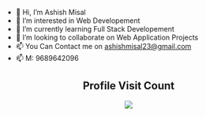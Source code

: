 - 👋 Hi, I’m Ashish Misal
- 👀 I’m interested in Web Developement
- 🌱 I’m currently learning Full Stack Developement
- 💞️ I’m looking to collaborate on Web Application Projects
- 📫 You Can Contact me on ashishmisal23@gmail.com
- 📫 M: 9689642096

<div align="center">
  <h2> Profile Visit Count</h2>
  <img src="https://profile-counter.glitch.me/ashishmisal23/count.svg?"  />
</div>

<!---
ashishmisal23/ashishmisal23 is a ✨ special ✨ repository because its `README.md` (this file) appears on your GitHub profile.
You can click the Preview link to take a look at your changes.
--->
